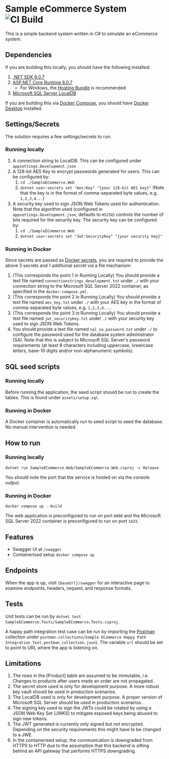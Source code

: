 # Sample eCommerce System ![CI Build](https://github.com/rexcfnghk/sample-ecommerce/actions/workflows/dotnet.yml/badge.svg)

This is a simple backend system written in C# to simulate an eCommerce system.

## Dependencies

If you are building this locally, you should have the following installed:

1. [.NET SDK 8.0.7](https://dotnet.microsoft.com/en-us/download/visual-studio-sdks)
2. [ASP.NET Core Runtime 8.0.7](https://dotnet.microsoft.com/en-us/download/dotnet/8.0)
    - For Windows, the [Hosting Bundle](https://dotnet.microsoft.com/en-us/download/dotnet/thank-you/runtime-aspnetcore-8.0.7-windows-hosting-bundle-installer) is recommended
3. [Microsoft SQL Server LocalDB](https://go.microsoft.com/fwlink/?linkid=2215160)

If you are building this via [Docker Compose](https://docs.docker.com/compose/), you should have [Docker Desktop](https://docs.docker.com/engine/install/) installed.

## Settings/Secrets

The solution requires a few settings/secrets to run:

### Running locally

1. A connection string to LocalDB. This can be configured under `appsettings.Development.json`
2. A 128-bit AES Key to encrypt passwords generated for users. This can be configured by:
    1. `cd ./SampleECommerce.Web`
    2. `dotnet user-secrets set "Aes:Key" "{your 128-bit AES key}"` (Note that the key is in the format of comma-separated byte values, e.g. `1,2,3,4...`)
3. A security key used to sign JSON Web Tokens used for authentication. Note that the algorithm used (configured in `appsettings.Development.json`, defaults to `HS256`) controls the number of bits required for the security key. The security key can be configured by:
    1. `cd ./SampleECommerce.Web`
    2. `dotnet user-secrets set "Jwt:SecurityKey" "{your security key}"`

### Running in Docker

Since secrets are passed as [Docker secrets](https://docs.docker.com/engine/swarm/secrets/), you are required to provide the above 3 secrets and 1 additional secret via a file mechanism:

1. (This corresponds the point 1 in Running Locally) You should provide a text file named `connectionstrings_development.txt` under `./` with your connection string to the Microsoft SQL Server 2022 container, as specified in the `docker-compose.yml`.
2. (This corresponds the point 2 in Running Locally) You should provide a text file named `aes_key.txt` under `./` with your AES key in the format of comma-separated byte values, e.g. `1,2,3,4...`.
3. (This corresponds the point 3 in Running Locally) You should provide a text file named `jwt_securitykey.txt` under `./` with your security key used to sign JSON Web Tokens.
4. You should provide a text file named `sql_sa_password.txt` under `./` to configure the password used for the database system administrator (SA). Note that this is subject to Microsoft SQL Server's password requirements (at least 8 characters including uppercase, lowercase letters, base-10 digits and/or non-alphanumeric symbols).

## SQL seed scripts

### Running locally

Before running the application, the seed script should be run to create the tables. This is found under `assets/setup.sql`.

### Running in Docker

A Docker container is automatically run to seed script to seed the database. No manual intervention is needed.

## How to run

### Running locally

`dotnet run SampleECommerce.Web/SampleECommerce.Web.csproj -c Release`

You should note the port that the service is hosted on via the console output.

### Running in Docker

`docker compose up --build`

The web application is preconfigured to run on port `8080` and the Microsoft SQL Server 2022 container is preconfigured to run on port `1433`.

## Features

- Swagger UI at `/swagger`
- Containerised setup `docker compose up`

## Endpoints

When the app is up, visit `{baseUrl}/swagger` for an interactive page to examine endpoints, headers, request, and response formats.

## Tests

Unit tests can be run by `dotnet test SampleECommerce.Tests/SampleECommerce.Tests.csproj`.

A happy path integration test case can be run by importing the [Postman](https://www.postman.com/) collection under `postman-collections/Sample ECommerce Happy Path Integration Test.postman_collection.json`). The variable `url` should be set to point to URL where the app is listening on.

## Limitations

1. The rows in the [Product] table are assumed to be immutable, i.e. Changes to products after users made an order are not propagated.
2. The secret store used is only for development purpose. A more robust key vault should be used in production scenarios.
3. The LocalDB used is only for development purpose. A proper version of Microsoft SQL Server should be used in production scenarios.
4. The signing key used to sign the JWTs could be rotated by using a JSON Web Key Set (JWKS) to mitigate exposed keys being abused to sign new tokens.
5. The JWT generated is currently only signed but not encrypted. Depending on the security requirements this might have to be changed to a JWE.
6. In the containerised setup, the communication is downgraded from HTTPS to HTTP due to the assumption that this backend is sitting behind an API gateway that performs HTTPS downgrading.
